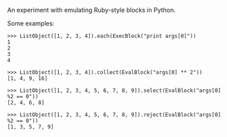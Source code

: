An experiment with emulating Ruby-style blocks in Python.

Some examples:

    >>> ListObject([1, 2, 3, 4]).each(ExecBlock("print args[0]"))
    1
    2
    3
    4
    
    >>> ListObject([1, 2, 3, 4]).collect(EvalBlock("args[0] ** 2"))
    [1, 4, 9, 16]
    
    >>> ListObject([1, 2, 3, 4, 5, 6, 7, 8, 9]).select(EvalBlock("args[0] %2 == 0"))
    [2, 4, 6, 8]
    
    >>> ListObject([1, 2, 3, 4, 5, 6, 7, 8, 9]).reject(EvalBlock("args[0] %2 == 0"))
    [1, 3, 5, 7, 9]
